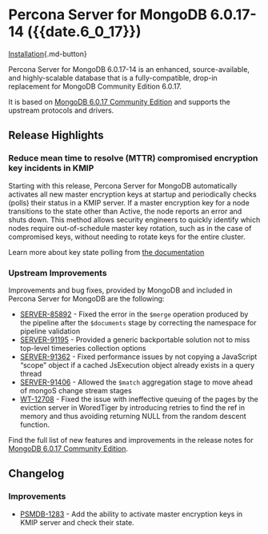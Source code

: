 # Percona Server for MongoDB 6.0.17-14 ({{date.6_0_17}})

[Installation](../install/index.md){.md-button}


Percona Server for MongoDB 6.0.17-14 is an enhanced, source-available, and highly-scalable database that is a
fully-compatible, drop-in replacement for MongoDB Community Edition 6.0.17. 

It is based on [MongoDB 6.0.17 Community Edition](https://www.mongodb.com/docs/manual/release-notes/6.0/#6.0.17---aug-21--2024) and supports the upstream protocols and drivers.

## Release Highlights

### Reduce mean time to resolve (MTTR) compromised encryption key incidents in KMIP

Starting with this release, Percona Server for MongoDB automatically activates all new master encryption keys at startup and periodically checks (polls) their status in a KMIP server. If a master encryption key for a node transitions to the state other than Active, the node reports an error and shuts down. This method allows security engineers to quickly identify which nodes require out-of-schedule master key rotation, such as in the case of compromised keys, without needing to rotate keys for the entire cluster. 

Learn more about key state polling from [the documentation](../kmip.md#key-state-polling)  

### Upstream Improvements 

Improvements and bug fixes, provided by MongoDB and included in Percona Server for MongoDB are the following:

* [SERVER-85892](https://jira.mongodb.org/browse/SERVER-85892) - Fixed the error in the `$merge` operation produced by the pipeline after the `$documents` stage by correcting the namespace for pipeline validation
* [SERVER-91195](https://jira.mongodb.org/browse/SERVER-91195) - Provided a generic backportable solution not to miss top-level timeseries collection options
* [SERVER-91362](https://jira.mongodb.org/browse/SERVER-91362) - Fixed performance issues by not copying a JavaScript “scope” object if a cached JsExecution object already exists in a query thread
* [SERVER-91406](https://jira.mongodb.org/browse/SERVER-91406) - Allowed the `$match` aggregation stage to move ahead of mongoS change stream stages
* [WT-12708](https://jira.mongodb.org/browse/WT-12708) - Fixed the issue with ineffective queuing of the pages by the eviction server in WoredTiger by introducing retries to find the ref in memory and thus avoiding returning NULL from the random descent function.

Find the full list of new features and improvements in the release notes for [MongoDB 6.0.17 Community Edition](https://www.mongodb.com/docs/manual/release-notes/6.0/#6.0.17---aug-21--2024).

## Changelog

### Improvements

* [PSMDB-1283](https://perconadev.atlassian.net/browse/PSMDB-1283) - Add the ability to activate master encryption keys in KMIP server and check their state.

